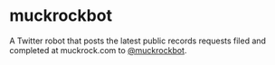 # muckrockbot

A Twitter robot that posts the latest public records requests filed and completed at muckrock.com to [@muckrockbot](https://twitter.com/muckrockbot).
